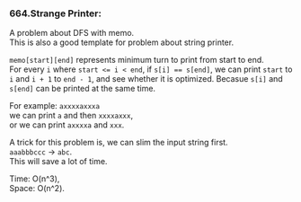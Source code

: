 ### 664.Strange Printer:
A problem about DFS with memo.  
This is also a good template for problem about string printer.

`memo[start][end]` represents minimum turn to print from start to end.  
For every `i` where `start <= i < end`, if `s[i] == s[end]`, we can print `start` to `i` and `i + 1` to `end - 1`, and see whether it is optimized. Becasue `s[i]` and `s[end]` can be printed at the same time.  

For example:
`axxxxaxxxa`  
we can print `a` and then `xxxxaxxx`,  
or we can print `axxxxa` and `xxx`.  

A trick for this problem is, we can slim the input string first.  
`aaabbbccc` -> `abc`.  
This will save a lot of time.  

Time: O(n^3),  
Space: O(n^2).